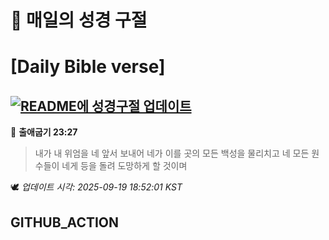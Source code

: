 # 🙏 매일의 성경 구절
# [Daily Bible verse]
## [![README에 성경구절 업데이트](https://github.com/DONGSUKA/first_test/actions/workflows/update-readme-bible.yml/badge.svg)](https://github.com/DONGSUKA/first_test/actions/workflows/update-readme-bible.yml)
<!-- START_BIBLE_VERSE -->
📖 **출애굽기 23:27**
> 내가 내 위엄을 네 앞서 보내어 네가 이를 곳의 모든 백성을 물리치고 네 모든 원수들이 네게 등을 돌려 도망하게 할 것이며

🕊️ _업데이트 시각: 2025-09-19 18:52:01 KST_
  <!-- END_BIBLE_VERSE -->
## GITHUB_ACTION
